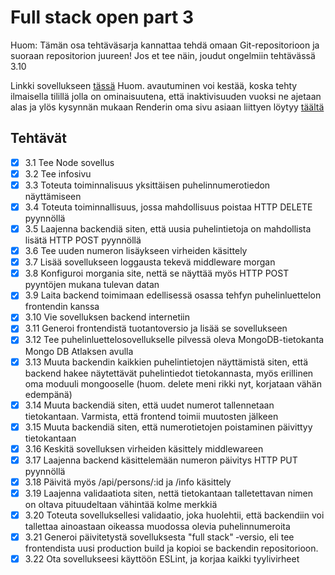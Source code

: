 # Full stack open part 3

Huom: Tämän osa tehtäväsarja kannattaa tehdä omaan Git-repositorioon ja suoraan repositorion juureen! Jos et tee näin, joudut ongelmiin tehtävässä 3.10

Linkki sovellukseen [tässä](https://phonebook-fsopen.onrender.com)
Huom. avautuminen voi kestää, koska tehty ilmaisella tilillä jolla on ominaisuutena, että inaktivisuuden vuoksi ne ajetaan alas ja ylös kysynnän mukaan
Renderin oma sivu asiaan liittyen löytyy [täältä](https://render.com/docs/free)

## Tehtävät

- [x] 3.1 Tee Node sovellus
- [x] 3.2 Tee infosivu
- [x] 3.3 Toteuta toiminnalisuus yksittäisen puhelinnumerotiedon näyttämiseen
- [x] 3.4 Toteuta toiminnallisuus, jossa mahdollisuus poistaa HTTP DELETE pyynnöllä
- [x] 3.5 Laajenna backendiä siten, että uusia puhelintietoja on mahdollista lisätä HTTP POST pyynnöllä
- [x] 3.6 Tee uuden numeron lisäykseen virheiden käsittely
- [x] 3.7 Lisää sovellukseen loggausta tekevä middleware morgan
- [x] 3.8 Konfiguroi morgania site, nettä se näyttää myös HTTP POST pyyntöjen mukana tulevan datan
- [x] 3.9 Laita backend toimimaan edellisessä osassa tehfyn puhelinluettelon frontendin kanssa
- [x] 3.10 Vie sovelluksen backend internetiin
- [x] 3.11 Generoi frontendistä tuotantoversio ja lisää se sovellukseen
- [x] 3.12 Tee puhelinluettelosovellukselle pilvessä oleva MongoDB-tietokanta Mongo DB Atlaksen avulla
- [x] 3.13 Muuta backendin kaikkien puhelintietojen näyttämistä siten, että backend hakee näytettävät puhelintiedot tietokannasta, myös erillinen oma moduuli mongooselle (huom. delete meni rikki nyt, korjataan vähän edempänä)
- [x] 3.14 Muuta backendiä siten, että uudet numerot tallennetaan tietokantaan. Varmista, että frontend toimii muutosten jälkeen
- [x] 3.15 Muuta backendiä siten, että numerotietojen poistaminen päivittyy tietokantaan
- [x] 3.16 Keskitä sovelluksen virheiden käsittely middlewareen
- [x] 3.17 Laajenna backend käsittelemään numeron päivitys HTTP PUT pyynnöllä
- [x] 3.18 Päivitä myös /api/persons/:id ja /info käsittely
- [x] 3.19 Laajenna validaatiota siten, nettä tietokantaan talletettavan nimen on oltava pituudeltaan vähintää kolme merkkiä
- [x] 3.20 Toteuta sovelluksellesi validaatio, joka huolehtii, että backendiin voi tallettaa ainoastaan oikeassa muodossa olevia puhelinnumeroita
- [x] 3.21 Generoi päivitetystä sovelluksesta "full stack" ‑versio, eli tee frontendista uusi production build ja kopioi se backendin repositorioon.
- [x] 3.22 Ota sovellukseesi käyttöön ESLint, ja korjaa kaikki tyylivirheet
